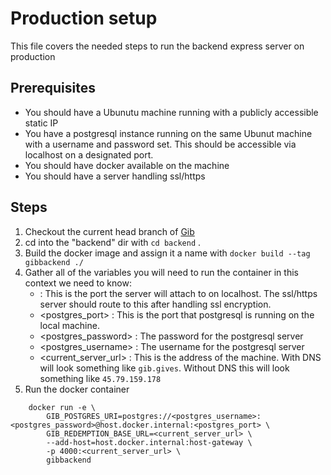 # Production setup

This file covers the needed steps to run the backend express server on production

## Prerequisites

- You should have a Ubunutu machine running with a publicly accessible static IP
- You have a postgresql instance running on the same Ubunut machine with a username and password
  set. This should be accessible via localhost on a designated port.
- You should have docker available on the machine
- You should have a server handling ssl/https

## Steps

1. Checkout the current head branch of [Gib](https://github.com/aStarDigital/Gib)
2. cd into the "backend" dir with ```cd backend``` . 
3. Build the docker image and assign it a name with ```docker build --tag gibbackend ./```
4. Gather all of the variables you will need to run the container
    in this context we need to know:
    - <local port> : This is the port the server will attach to on localhost. The ssl/https server
        should route to this <local port> after handling ssl encryption.
    - <postgres_port> : This is the port that postgresql is running on the local machine.
    - <postgres_password> : The password for the postgresql server
    - <postgres_username> : The username for the postgresql server
    - <current_server_url> : This is the address of the machine. With DNS will look something like 
      ```gib.gives```. Without DNS this will look something like ```45.79.159.178```
5. Run the docker container
```
    docker run -e \
        GIB_POSTGRES_URI=postgres://<postgres_username>:<postgres_password>@host.docker.internal:<postgres_port> \
        GIB_REDEMPTION_BASE_URL=<current_server_url> \
        --add-host=host.docker.internal:host-gateway \
        -p 4000:<current_server_url> \
        gibbackend




